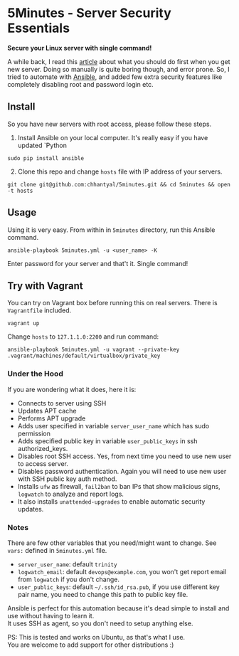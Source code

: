 # 5Minutes - Server Security Essentials

**Secure your Linux server with single command!**

A while back, I read this [article][1] about what you should do first when you get new server.
Doing so manually is quite boring though, and error prone. So, I tried to automate with [Ansible][2], 
and added few extra security features like completely disabling root and password login etc.
 

## Install

So you have new servers with root access, please follow these steps.
 
1. Install Ansible on your local computer. It's really easy if you have updated `Python
 
 ```sudo pip install ansible```

2. Clone this repo and change `hosts` file with IP address of your servers.
 
 ```git clone git@github.com:chhantyal/5minutes.git && cd 5minutes && open -t hosts```

## Usage

Using it is very easy. From within in `5minutes` directory, run this Ansible command.

```ansible-playbook 5minutes.yml -u <user_name> -K```

Enter password for your server and that't it. Single command!

## Try with Vagrant

You can try on Vagrant box before running this on real servers.
There is `Vagrantfile` included.

```vagrant up```

Change `hosts` to `127.1.1.0:2200` and run command:

```ansible-playbook 5minutes.yml -u vagrant --private-key .vagrant/machines/default/virtualbox/private_key```

### Under the Hood

If you are wondering what it does, here it is:

- Connects to server using SSH
- Updates APT cache
- Performs APT upgrade
- Adds user specified in variable `server_user_name` which has sudo permission
- Adds specified public key in variable `user_public_keys` in ssh authorized_keys.
- Disables root SSH access. Yes, from next time you need to use new user to access server.
- Disables password authentication. Again you will need to use new user with SSH public key auth method.
- Installs `ufw` as firewall, `fail2ban` to ban IPs that show malicious signs, `logwatch` to analyze and report logs.
- It also installs `unattended-upgrades` to enable automatic security updates.


### Notes

There are few other variables that you need/might want to change. See `vars:` defined in `5minutes.yml` file.

- `server_user_name`: default `trinity`
- `logwatch_email`: default `devops@example.com`, you won't get report email from `logwatch` if you don't change.
- `user_public_keys`: default `~/.ssh/id_rsa.pub`, if you use different key pair name, you need to change this path
 to public key file.

Ansible is perfect for this automation because it's dead simple to install and use without having to learn it.    
It uses SSH as agent, so you don't need to setup anything else.

PS: This is tested and works on Ubuntu, as that's what I use.    
You are welcome to add support for other distributions :)

[1]: https://plusbryan.com/my-first-5-minutes-on-a-server-or-essential-security-for-linux-servers
[2]: https://www.ansible.com